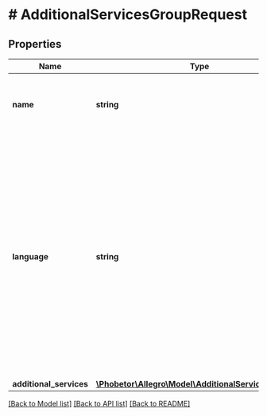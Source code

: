 # # AdditionalServicesGroupRequest

## Properties

Name | Type | Description | Notes
------------ | ------------- | ------------- | -------------
**name** | **string** | Name of the group provided by merchant, invisible for buyers. |
**language** | **string** | IETF language tag. Must be equal to main language for given marketplace: &#39;pl-PL&#39; on allegro.pl and &#39;cs-CZ&#39; on allegro.cz while creating new group.&lt;br/&gt; Cannot change the language of already created group while modifying existing group. |
**additional_services** | [**\Phobetor\Allegro\Model\AdditionalServiceRequest[]**](AdditionalServiceRequest.md) |  |

[[Back to Model list]](../../README.md#models) [[Back to API list]](../../README.md#endpoints) [[Back to README]](../../README.md)
